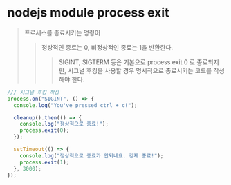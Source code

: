 # nodejs module process exit

> 프로세스를 종료시키는 명령어
>
> > 정상적인 종료는 0, 비정상적인 종료는 1을 반환한다.
> >
> > > SIGINT, SIGTERM 등은 기본으로 process exit 0 로 종료되지만, 시그널 후킹을 사용할 경우 명시적으로 종료시키는 코드를 작성해야 한다.

```js
/// 시그널 후킹 작성
process.on("SIGINT", () => {
  console.log("You've pressed ctrl + c!");

  cleanup().then(() => {
    console.log("정상적으로 종료!");
    process.exit(0);
  });

  setTimeout(() => {
    console.log("정상적으로 종료가 안되네요. 강제 종료!");
    process.exit(1);
  }, 3000);
});
```
